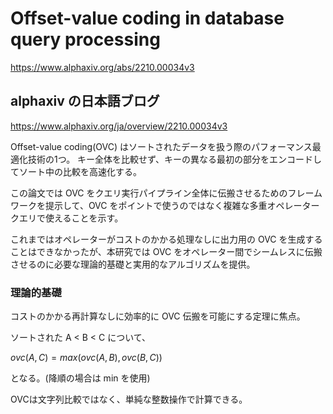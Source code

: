 # Offset-value coding in database query processing

https://www.alphaxiv.org/abs/2210.00034v3

## alphaxiv の日本語ブログ

https://www.alphaxiv.org/ja/overview/2210.00034v3

Offset-value coding(OVC) はソートされたデータを扱う際のパフォーマンス最適化技術の1つ。
キー全体を比較せず、キーの異なる最初の部分をエンコードしてソート中の比較を高速化する。


この論文では OVC をクエリ実行パイプライン全体に伝搬させるためのフレームワークを提示して、OVC をポイントで使うのではなく複雑な多重オペレータークエリで使えることを示す。

これまではオペレーターがコストのかかる処理なしに出力用の OVC を生成することはできなかったが、本研究では OVC をオペレーター間でシームレスに伝搬させるのに必要な理論的基礎と実用的なアルゴリズムを提供。

### 理論的基礎

コストのかかる再計算なしに効率的に OVC 伝搬を可能にする定理に焦点。

ソートされた A < B < C について、

$ovc(A, C) = max(ovc(A, B), ovc(B, C))$

となる。(降順の場合は min を使用)

OVCは文字列比較ではなく、単純な整数操作で計算できる。